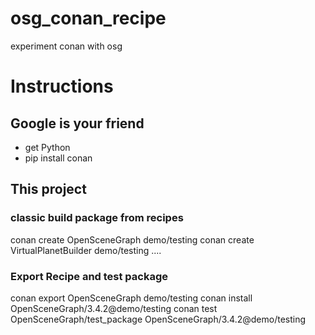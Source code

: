 # osg_conan_recipe
experiment conan with osg

# Instructions

## Google is your friend
- get Python
- pip install conan

## This project

### classic build package from recipes
conan create OpenSceneGraph demo/testing
conan create VirtualPlanetBuilder demo/testing
....

### Export Recipe and test package
conan export OpenSceneGraph demo/testing
conan install OpenSceneGraph/3.4.2@demo/testing
conan test OpenSceneGraph/test_package OpenSceneGraph/3.4.2@demo/testing 




 
